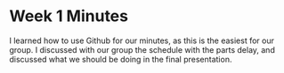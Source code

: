 # Week 1 Minutes
I learned how to use Github for our minutes, as this is the easiest for our group. I discussed with our group the schedule with the parts delay, and discussed what we should be doing in the final presentation.
